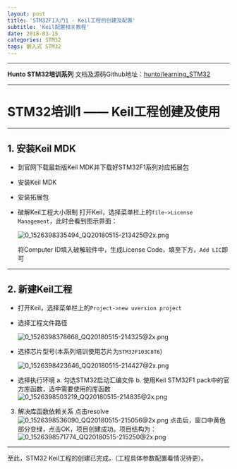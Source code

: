 ```yaml
---
layout: post
title: 'STM32F1入门1 - Keil工程的创建及配置'
subtitle: 'Keil配置相关教程'
date: 2018-03-15
categories: STM32
tags: 嵌入式 STM32  
---
```


---

**Hunto STM32培训系列**
文档及源码Github地址：[hunto/learning_STM32](https://github.com/hunto/learning_STM32)

---

# **STM32培训1 —— Keil工程创建及使用**

---

## 1. 安装Keil MDK
* 到官网下载最新版Keil MDK并下载好STM32F1系列对应拓展包
* 安装Keil MDK
* 安装拓展包
* 破解Keil工程大小限制
  打开Keil，选择菜单栏上的`file->License Management`，此时会看到图示界面：

  ![0_1526398335494_QQ20180515-213425@2x.png](https://raw.githubusercontent.com/hunto/hunto.github.io/master/assets/img/STM32F1/1526398336124-qq20180515-213425-2x.png) 

  将Computer ID填入破解软件中，生成License Code，填至下方，`Add LIC`即可

---
## 2. 新建Keil工程
* 打开Keil，选择菜单栏上的`Project->new uversion project`
* 选择工程文件路径
	
   ![0_1526398378668_QQ20180515-214325@2x.png](https://raw.githubusercontent.com/hunto/hunto.github.io/master/assets/img/STM32F1/1526398379046-qq20180515-214325-2x.png) 

* 选择芯片型号(本系列培训使用芯片为`STM32F103C8T6`)
	
   ![0_1526398423646_QQ20180515-214427@2x.png](https://raw.githubusercontent.com/hunto/hunto.github.io/master/assets/img/STM32F1/1526398424152-qq20180515-214427-2x.png) 

* 选择执行环境
  a. 勾选STM32启动汇编文件
  b. 使用Keil STM32F1 pack中的官方库函数，选中需要使用的库函数
   ![0_1526398503219_QQ20180515-214835@2x.png](https://raw.githubusercontent.com/hunto/hunto.github.io/master/assets/img/STM32F1/1526398503701-qq20180515-214835-2x.png) 


3.  解决库函数依赖关系
点击resolve
   ![0_1526398536090_QQ20180515-215056@2x.png](https://raw.githubusercontent.com/hunto/hunto.github.io/master/assets/img/STM32F1/1526398536395-qq20180515-215056-2x.png) 
点击后，窗口中黄色部分变绿，点击OK，项目创建成功。项目结构为：
![0_1526398571774_QQ20180515-215250@2x.png](https://raw.githubusercontent.com/hunto/hunto.github.io/master/assets/img/STM32F1/1526398571910-qq20180515-215250-2x.png) 

---
至此，STM32 Keil工程的创建已完成。（工程具体参数配置看情况待更）。

